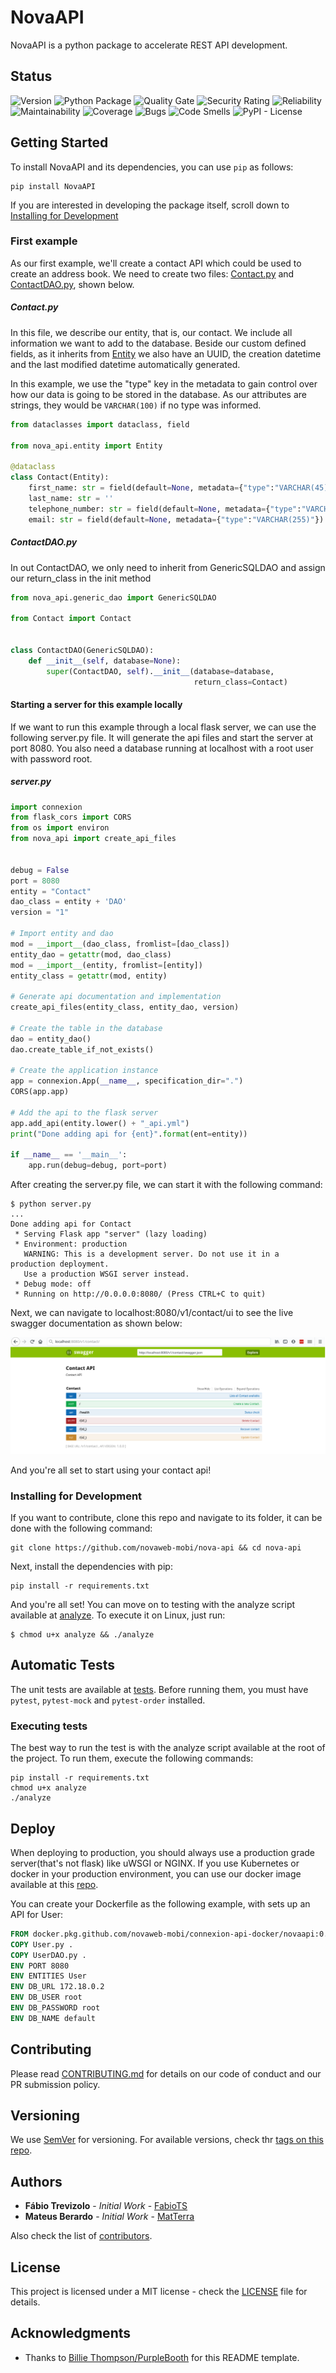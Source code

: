 # NovaAPI

NovaAPI is a python package to accelerate REST API development.

## Status

![Version](https://img.shields.io/github/v/tag/novaweb-mobi/nova-api?label=Version)
![Python Package](https://github.com/novaweb-mobi/nova-api/workflows/Python%20Package/badge.svg?branch=master)
![Quality Gate](https://sonar.dev.novaweb.cloud/api/project_badges/measure?project=nova_api&metric=alert_status)
![Security Rating](https://sonar.dev.novaweb.cloud/api/project_badges/measure?metric=security_rating&project=nova_api)
![Reliability](https://sonar.dev.novaweb.cloud/api/project_badges/measure?project=nova_api&metric=reliability_rating)
![Maintainability](https://sonar.dev.novaweb.cloud/api/project_badges/measure?metric=sqale_rating&project=nova_api)
![Coverage](https://sonar.dev.novaweb.cloud/api/project_badges/measure?metric=coverage&project=nova_api)
![Bugs](https://sonar.dev.novaweb.cloud/api/project_badges/measure?metric=bugs&project=nova_api)
![Code Smells](https://sonar.dev.novaweb.cloud/api/project_badges/measure?metric=code_smells&project=nova_api)
![PyPI - License](https://img.shields.io/pypi/l/NovaAPI)

## Getting Started

To install NovaAPI and its dependencies, you can use `pip` as follows:

```
pip install NovaAPI
```

If you are interested in developing the package itself, scroll down to [Installing for Development](#installing-for-development)

### First example

As our first example, we'll create a contact API which could be used to create an address book.
We need to create two files: [Contact.py](#Contact.py) and [ContactDAO.py](#ContactDAO.py), shown below.

##### Contact.py

In this file, we describe our entity, that is, our contact. We include all information we want to add to the database. Beside our custom defined fields, as it inherits from [Entity](nova_api/entity.py) we also have an UUID, the creation datetime and the last modified datetime automatically generated.

In this example, we use the "type" key in the metadata to gain control over how our data is going to be stored in the database. As our attributes are strings, they would be `VARCHAR(100)` if no type was informed.

```python
from dataclasses import dataclass, field

from nova_api.entity import Entity

@dataclass
class Contact(Entity):
    first_name: str = field(default=None, metadata={"type":"VARCHAR(45)"})
    last_name: str = ''
    telephone_number: str = field(default=None, metadata={"type":"VARCHAR(15)"})
    email: str = field(default=None, metadata={"type":"VARCHAR(255)"})
```

##### ContactDAO.py

In out ContactDAO, we only need to inherit from GenericSQLDAO and assign our return_class in the init method

```python
from nova_api.generic_dao import GenericSQLDAO

from Contact import Contact


class ContactDAO(GenericSQLDAO):
    def __init__(self, database=None):
        super(ContactDAO, self).__init__(database=database,
                                         return_class=Contact)
```

#### Starting a server for this example locally

If we want to run this example through a local flask server, we can use the following server.py file. It will generate the api files and start the server at port 8080. You also need a database running at localhost with a root user with password root.

##### server.py
```python
import connexion
from flask_cors import CORS
from os import environ
from nova_api import create_api_files


debug = False
port = 8080
entity = "Contact"
dao_class = entity + 'DAO'
version = "1"

# Import entity and dao
mod = __import__(dao_class, fromlist=[dao_class])
entity_dao = getattr(mod, dao_class)
mod = __import__(entity, fromlist=[entity])
entity_class = getattr(mod, entity)

# Generate api documentation and implementation
create_api_files(entity_class, entity_dao, version)

# Create the table in the database
dao = entity_dao()
dao.create_table_if_not_exists()

# Create the application instance
app = connexion.App(__name__, specification_dir=".")
CORS(app.app)

# Add the api to the flask server
app.add_api(entity.lower() + "_api.yml")
print("Done adding api for {ent}".format(ent=entity))

if __name__ == '__main__':
    app.run(debug=debug, port=port)
```

After creating the server.py file, we can start it with the following command:

```
$ python server.py
...
Done adding api for Contact
 * Serving Flask app "server" (lazy loading)
 * Environment: production
   WARNING: This is a development server. Do not use it in a production deployment.
   Use a production WSGI server instead.
 * Debug mode: off
 * Running on http://0.0.0.0:8080/ (Press CTRL+C to quit)
```

Next, we can navigate to localhost:8080/v1/contact/ui to see the live swagger documentation as shown below:

![Swagger Documentation](imgs/contact-ui.png)

And you're all set to start using your contact api!


### Installing for Development

If you want to contribute, clone this repo and navigate to its folder, it can be done with the following command:

```
git clone https://github.com/novaweb-mobi/nova-api && cd nova-api
```

Next, install the dependencies with pip:
```
pip install -r requirements.txt
```

And you're all set! You can move on to testing with the analyze script available at [analyze](analyze). To execute it on Linux, just run:

```
$ chmod u+x analyze && ./analyze
```

## Automatic Tests

The unit tests are available at [tests](tests). Before running them, you must have `pytest`, `pytest-mock` and `pytest-order` installed.

### Executing tests

The best way to run the test is with the analyze script available at the root of the project.
To run them, execute the following commands:

```
pip install -r requirements.txt
chmod u+x analyze
./analyze
```

## Deploy

When deploying to production, you should always use a production grade server(that's not flask) like uWSGI or NGINX. If you use Kubernetes or docker in your production environment, you can use our docker image available at this [repo](https://github.com/novaweb-mobi/connexion-api-docker/packages).

You can create your Dockerfile as the following example, with sets up an API for User:

```Dockerfile
FROM docker.pkg.github.com/novaweb-mobi/connexion-api-docker/novaapi:0.1.0
COPY User.py .
COPY UserDAO.py .
ENV PORT 8080
ENV ENTITIES User
ENV DB_URL 172.18.0.2
ENV DB_USER root
ENV DB_PASSWORD root
ENV DB_NAME default

```

## Contributing

Please read [CONTRIBUTING.md](CONTRIBUTING.md) for details on our code of
conduct and our PR submission policy.

## Versioning

We use [SemVer](http://semver.org/) for versioning. For available versions, check thr [tags on this repo](tags). 

## Authors

* **Fábio Trevizolo** - *Initial Work* - [FabioTS](https://github.com/FabioTS)
* **Mateus Berardo** - *Initial Work* - [MatTerra](https://github.com/MatTerra)

Also check the list of [contributors](contributors).

## License

This project is licensed under a MIT license - check the [LICENSE](LICENSE) file for details.

## Acknowledgments

* Thanks to [Billie Thompson/PurpleBooth](https://github.com/PurpleBooth) for this README template.
